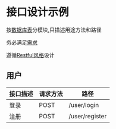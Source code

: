 # 接口设计示例
按[数据库表](./../db/README.md)分模块,只描述用途方法和路径

务必满足[需求](./../README.md#需求)

遵循[Restful风格](http://www.ruanyifeng.com/blog/2014/05/restful_api.html)设计

## 用户

| 接口描述 | 请求方法 | 路径           |
| -------- | -------- | -------------- |
| 登录     | POST     | /user/login    |
| 注册     | POST     | /user/register |